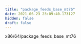 ```yaml
---
title: "package_feeds_base_mt76"
date: 2021-06-23 23:09:40.173127
hidden: false
draft: false
---
```


x86/64/package_feeds_base_mt76

